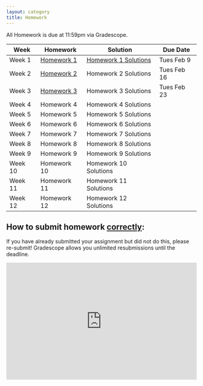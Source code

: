 ```yaml
---
layout: category
title: Homework
---
```


All Homework is due at 11:59pm via Gradescope.
<div class = "Homework-Table">
    <table>
        <thead>
          <tr>
            <th>Week</th>
            <th>Homework</th>
            <th>Solution</th>
            <th>Due Date</th>
          </tr>
        </thead>
        <tbody>
          <tr>
            <td>Week 1</td>
            <td><a href= "https://stat400.github.io/PDFs/homework/Stat_400_Hw_1.pdf" target="_blank"> Homework 1</a></td>
            <td><a href= "https://stat400.github.io/PDFs/homework_solutions/Stat_400_Hw_1_solutions.pdf" target="_blank"> Homework 1 Solutions</a></td>
            <td>Tues Feb 9</td>
          </tr>
          <tr>
            <td>Week 2</td>
            <td><a href= "https://stat400.github.io/PDFs/homework/Spring_2021_Stat_400_Hw_2.pdf" target="_blank"> Homework 2</a></td>
            <td>Homework 2 Solutions</td>
            <td>Tues Feb 16</td>
          </tr>
          <tr>
            <td>Week 3</td>
            <td><a href= "https://stat400.github.io/PDFs/homework/Spring_2021_Stat_400_Hw_3.pdf" target="_blank"> Homework 3</a></td>
            <td>Homework 3 Solutions</td>
            <td>Tues Feb 23</td>
          </tr>
          <tr>
            <td>Week 4</td>
            <td>Homework 4</td>
            <td>Homework 4 Solutions</td>
            <td></td>
          </tr>
          <tr>
            <td>Week 5</td>
            <td>Homework 5</td>
            <td>Homework 5 Solutions</td>
            <td></td>
          </tr>
          <tr>
            <td>Week 6</td>
            <td>Homework 6</td>
            <td>Homework 6 Solutions</td>
            <td></td>
          </tr>
          <tr>
            <td>Week 7</td>
            <td>Homework 7</td>
            <td>Homework 7 Solutions</td>
            <td></td>
          </tr>
          <tr>
            <td>Week 8</td>
            <td>Homework 8</td>
            <td>Homework 8 Solutions</td>
            <td></td>
          </tr>
          <tr>
            <td>Week 9</td>
            <td>Homework 9</td>
            <td>Homework 9 Solutions</td>
            <td></td>
          </tr>
          <tr>
            <td>Week 10</td>
            <td>Homework 10</td>
            <td>Homework 10 Solutions</td>
            <td></td>
          </tr>
          <tr>
            <td>Week 11</td>
            <td>Homework 11</td>
            <td>Homework 11 Solutions</td>
            <td></td>
          </tr>
          <tr>
            <td>Week 12</td>
            <td>Homework 12</td>
            <td>Homework 12 Solutions</td>
            <td></td>
          </tr>
        </tbody>
      </table>
    </div>
    
<h4></h4>

<h2 id = "Hw submission"> How to submit homework <u><b>correctly</b></u>:</h2>

If you have already submitted your assignment but did not do this, please re-submit! Gradescope allows you unlimited resubmissions until the deadline.

<div style="max-width:640px"><div style="position:relative;padding-bottom:61.5625%"><iframe id="kmsembed-1_9ho7xvf7" width="640" height="394" src="https://mediaspace.illinois.edu/embed/secure/iframe/entryId/1_9ho7xvf7/uiConfId/26883701" class="kmsembed" allowfullscreen webkitallowfullscreen mozAllowFullScreen allow="autoplay *; fullscreen *; encrypted-media *" referrerPolicy="no-referrer-when-downgrade" sandbox="allow-forms allow-same-origin allow-scripts allow-top-navigation allow-pointer-lock allow-popups allow-modals allow-orientation-lock allow-popups-to-escape-sandbox allow-presentation allow-top-navigation-by-user-activation" frameborder="0" title="Kaltura Player" style="position:absolute;top:0;left:0;width:100%;height:100%"></iframe></div></div>
